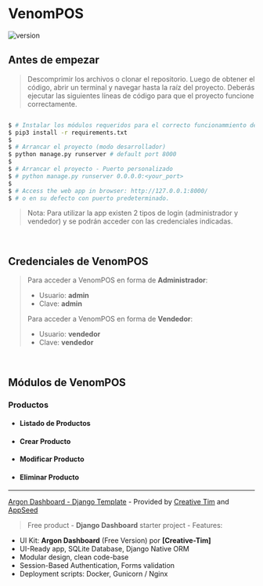 # VenomPOS

 ![version](https://img.shields.io/badge/version-1.0.0-blue.svg)
<br />
## Antes de empezar

> Descomprimir los archivos o clonar el repositorio. Luego de obtener el código, abrir un terminal y navegar hasta la raíz del proyecto.
> Deberás ejecutar las siguientes líneas de código para que el proyecto funcione correctamente.

```bash

$ # Instalar los módulos requeridos para el correcto funcionammiento del proyecto.
$ pip3 install -r requirements.txt
$
$ # Arrancar el proyecto (modo desarrollador)
$ python manage.py runserver # default port 8000
$
$ # Arrancar el proyecto - Puerto personalizado
$ # python manage.py runserver 0.0.0.0:<your_port>
$
$ # Access the web app in browser: http://127.0.0.1:8000/
$ # o en su defecto con puerto predeterminado.
```

> Nota: Para utilizar la app existen 2 tipos de login (administrador y vendedor) y se podrán acceder con las credenciales indicadas.

<br />

## Credenciales de VenomPOS
>Para acceder a VenomPOS en forma de **Administrador**:
>- Usuario: **admin**
>- Clave: **admin**
>
>Para acceder a VenomPOS en forma de **Vendedor**:
>- Usuario: **vendedor**
>- Clave: **vendedor**

<br />


## Módulos de VenomPOS
   ### Productos
   - #### Listado de Productos
   - #### Crear Producto
   - #### Modificar Producto
   - #### Eliminar Producto

---
[Argon Dashboard - Django Template](https://www.creative-tim.com/product/argon-dashboard-django) - Provided by [Creative Tim](https://www.creative-tim.com/) and [AppSeed](https://appseed.us)
<br />
> Free product - **Django Dashboard** starter project - Features:

- UI Kit: **Argon Dashboard** (Free Version) por **[Creative-Tim]**
- UI-Ready app, SQLite Database, Django Native ORM
- Modular design, clean code-base
- Session-Based Authentication, Forms validation
- Deployment scripts: Docker, Gunicorn / Nginx

<br />